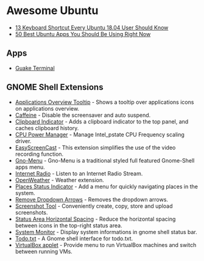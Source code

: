# Awesome Ubuntu

- [13 Keyboard Shortcut Every Ubuntu 18.04 User Should Know](https://itsfoss.com/ubuntu-shortcuts/)
- [50 Best Ubuntu Apps You Should Be Using Right Now](https://itsfoss.com/best-ubuntu-apps/)

## Apps

- [Guake Terminal](http://guake-project.org)

## GNOME Shell Extensions

- [Applications Overview Tooltip](https://extensions.gnome.org/extension/1071/applications-overview-tooltip/) - Shows a tooltip over applications icons on applications overview.
- [Caffeine](https://extensions.gnome.org/extension/517/caffeine/) - Disable the screensaver and auto suspend.
- [Clipboard Indicator](https://extensions.gnome.org/extension/779/clipboard-indicator/) - Adds a clipboard indicator to the top panel, and caches clipboard history.
- [CPU Power Manager](https://extensions.gnome.org/extension/945/cpu-power-manager/) - Manage Intel_pstate CPU Frequency scaling driver.
- [EasyScreenCast](https://extensions.gnome.org/extension/690/easyscreencast/) - This extension simplifies the use of the video recording function.
- [Gno-Menu](https://extensions.gnome.org/extension/608/gnomenu/) - Gno-Menu is a traditional styled full featured Gnome-Shell apps menu.
- [Internet Radio](https://extensions.gnome.org/extension/836/internet-radio/) - Listen to an Internet Radio Stream.
- [OpenWeather](https://extensions.gnome.org/extension/750/openweather/) - Weather extension.
- [Places Status Indicator](https://extensions.gnome.org/extension/8/places-status-indicator/) - Add a menu for quickly navigating places in the system.
- [Remove Dropdown Arrows](https://extensions.gnome.org/extension/800/remove-dropdown-arrows/) - Removes the dropdown arrows.
- [Screenshot Tool](https://extensions.gnome.org/extension/1112/screenshot-tool/) - Conveniently create, copy, store and upload screenshots.
- [Status Area Horizontal Spacing](https://extensions.gnome.org/extension/355/status-area-horizontal-spacing/) - Reduce the horizontal spacing between icons in the top-right status area.
- [System Monitor](https://extensions.gnome.org/extension/120/system-monitor/) - Display system informations in gnome shell status bar.
- [Todo.txt](https://extensions.gnome.org/extension/570/todotxt/) - A Gnome shell interface for todo.txt.
- [VirtualBox applet](https://extensions.gnome.org/extension/1415/virtualbox-applet/) - Provide menu to run VirtualBox machines and switch between running VMs.
